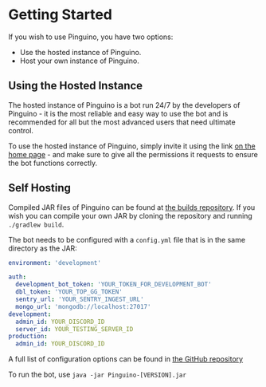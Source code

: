 # Getting Started

If you wish to use Pinguino, you have two options:

- Use the hosted instance of Pinguino.
- Host your own instance of Pinguino.

## Using the Hosted Instance

The hosted instance of Pinguino is a bot run 24/7 by the developers of
Pinguino - it is the most reliable and easy way to use the bot and is
recommended for all but the most advanced users that need ultimate control.

To use the hosted instance of Pinguino, simply invite it using the link
[on the home page](/) - and make sure to give all the permissions it requests to
ensure the bot functions correctly.

## Self Hosting

Compiled JAR files of Pinguino can be found at
[the builds repository](https://github.com/JamCoreDiscord/builds). If you wish
you can compile your own JAR by cloning the repository and running
`./gradlew build`.

The bot needs to be configured with a `config.yml` file that is in the same
directory as the JAR:

```yml
environment: 'development'

auth:
  development_bot_token: 'YOUR_TOKEN_FOR_DEVELOPMENT_BOT'
  dbl_token: 'YOUR_TOP_GG_TOKEN'
  sentry_url: 'YOUR_SENTRY_INGEST_URL'
  mongo_url: 'mongodb://localhost:27017'
development:
  admin_id: YOUR_DISCORD_ID
  server_id: YOUR_TESTING_SERVER_ID
production:
  admin_id: YOUR_DISCORD_ID
```

A full list of configuration options can be found in
[the GitHub repository](https://github.com/JamCoreDiscord/Pinguino/blob/release/src/main/kotlin/io/github/jamalam/pinguino/config/ConfigSchema.kt)

To run the bot, use `java -jar Pinguino-[VERSION].jar`
